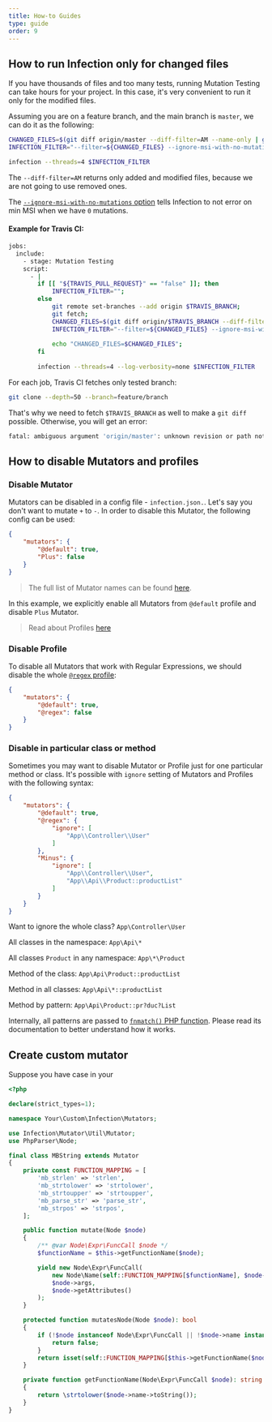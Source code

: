 ```yaml
---
title: How-to Guides
type: guide
order: 9
---
```


## How to run Infection only for changed files

If you have thousands of files and too many tests, running Mutation Testing can take hours for your project. In this case, it's very convenient to run it only for the modified files.

Assuming you are on a feature branch, and the main branch is `master`, we can do it as the following:

```bash
CHANGED_FILES=$(git diff origin/master --diff-filter=AM --name-only | grep src/ | paste -sd "," -);
INFECTION_FILTER="--filter=${CHANGED_FILES} --ignore-msi-with-no-mutations";

infection --threads=4 $INFECTION_FILTER
```

The `--diff-filter=AM` returns only added and modified files, because we are not going to use removed ones.

The [`--ignore-msi-with-no-mutations` option](/guide/command-line-options.html#ignore-msi-with-no-mutations) tells Infection to not error on min MSI when we have `0` mutations.

#### Example for Travis CI:

```bash
jobs:
  include:
    - stage: Mutation Testing
    script:
      - |
        if [[ "${TRAVIS_PULL_REQUEST}" == "false" ]]; then
            INFECTION_FILTER="";
        else
            git remote set-branches --add origin $TRAVIS_BRANCH;
            git fetch;
            CHANGED_FILES=$(git diff origin/$TRAVIS_BRANCH --diff-filter=AM --name-only | grep src/ | paste -sd "," -);
            INFECTION_FILTER="--filter=${CHANGED_FILES} --ignore-msi-with-no-mutations";
            
            echo "CHANGED_FILES=$CHANGED_FILES";
        fi
        
        infection --threads=4 --log-verbosity=none $INFECTION_FILTER
```

For each job, Travis CI fetches only tested branch: 

```bash
git clone --depth=50 --branch=feature/branch
```
 
That's why we need to fetch `$TRAVIS_BRANCH` as well to make a `git diff` possible. Otherwise, you will get an error:

```bash
fatal: ambiguous argument 'origin/master': unknown revision or path not in the working tree.
```

## How to disable Mutators and profiles

### Disable Mutator

Mutators can be disabled in a config file - `infection.json.`. Let's say you don't want to mutate `+` to `-`. In order to disable this Mutator, the following config can be used: 

```json
{
    "mutators": {
        "@default": true,
        "Plus": false
    }
}
```

> The full list of Mutator names can be found [here](/guide/mutators.html).

In this example, we explicitly enable all Mutators from `@default` profile and disable `Plus` Mutator.

> Read about Profiles [here](/guide/profiles.html)

### Disable Profile

To disable all Mutators that work with Regular Expressions, we should disable the whole [`@regex` profile](/guide/profiles.html#regex):

```json
{
    "mutators": {
        "@default": true,
        "@regex": false
    }
}
```

### Disable in particular class or method

Sometimes you may want to disable Mutator or Profile just for one particular method or class. It's possible with `ignore` setting of Mutators and Profiles with the following syntax:

```json
{
    "mutators": {
        "@default": true,
        "@regex": {
            "ignore": [
                "App\\Controller\\User"
            ]
        },
        "Minus": {
            "ignore": [
                "App\\Controller\\User",
                "App\\Api\\Product::productList"
            ]
        }
    }
}
```

Want to ignore the whole class? `App\Controller\User`

All classes in the namespace: `App\Api\*` 

All classes `Product` in any namespace: `App\*\Product`

Method of the class: `App\Api\Product::productList`

Method in all classes: `App\Api\*::productList`

Method by pattern: `App\Api\Product::pr?duc?List`


Internally, all patterns are passed to [`fnmatch()` PHP function](https://php.net/manual/en/function.fnmatch.php). Please read its documentation to better understand how it works.

## Create custom mutator

Suppose you have case in your 

```php
<?php

declare(strict_types=1);

namespace Your\Custom\Infection\Mutators;

use Infection\Mutator\Util\Mutator;
use PhpParser\Node;

final class MBString extends Mutator
{
    private const FUNCTION_MAPPING = [
        'mb_strlen' => 'strlen',
        'mb_strtolower' => 'strtolower',
        'mb_strtoupper' => 'strtoupper',
        'mb_parse_str' => 'parse_str',
        'mb_strpos' => 'strpos',
    ];

    public function mutate(Node $node)
    {
        /** @var Node\Expr\FuncCall $node */
        $functionName = $this->getFunctionName($node);

        yield new Node\Expr\FuncCall(
            new Node\Name(self::FUNCTION_MAPPING[$functionName], $node->name->getAttributes()),
            $node->args,
            $node->getAttributes()
        );
    }

    protected function mutatesNode(Node $node): bool
    {
        if (!$node instanceof Node\Expr\FuncCall || !$node->name instanceof Node\Name) {
            return false;
        }
        return isset(self::FUNCTION_MAPPING[$this->getFunctionName($node)]);
    }

    private function getFunctionName(Node\Expr\FuncCall $node): string
    {
        return \strtolower($node->name->toString());
    }
}
```
